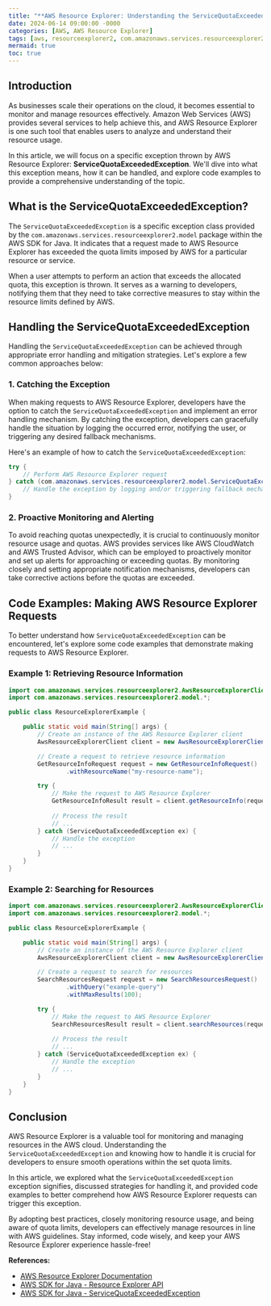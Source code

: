 ```yaml
---
title: "**AWS Resource Explorer: Understanding the ServiceQuotaExceededException**"
date: 2024-06-14 09:00:00 -0000
categories: [AWS, AWS Resource Explorer]
tags: [aws, resourceexplorer2, com.amazonaws.services.resourceexplorer2.model]
mermaid: true
toc: true
---
```



## Introduction

As businesses scale their operations on the cloud, it becomes essential to monitor and manage resources effectively. Amazon Web Services (AWS) provides several services to help achieve this, and AWS Resource Explorer is one such tool that enables users to analyze and understand their resource usage.

In this article, we will focus on a specific exception thrown by AWS Resource Explorer: **ServiceQuotaExceededException**. We'll dive into what this exception means, how it can be handled, and explore code examples to provide a comprehensive understanding of the topic.

## What is the ServiceQuotaExceededException?

The `ServiceQuotaExceededException` is a specific exception class provided by the `com.amazonaws.services.resourceexplorer2.model` package within the AWS SDK for Java. It indicates that a request made to AWS Resource Explorer has exceeded the quota limits imposed by AWS for a particular resource or service.

When a user attempts to perform an action that exceeds the allocated quota, this exception is thrown. It serves as a warning to developers, notifying them that they need to take corrective measures to stay within the resource limits defined by AWS.

## Handling the ServiceQuotaExceededException

Handling the `ServiceQuotaExceededException` can be achieved through appropriate error handling and mitigation strategies. Let's explore a few common approaches below:

### 1. Catching the Exception

When making requests to AWS Resource Explorer, developers have the option to catch the `ServiceQuotaExceededException` and implement an error handling mechanism. By catching the exception, developers can gracefully handle the situation by logging the occurred error, notifying the user, or triggering any desired fallback mechanisms.

Here's an example of how to catch the `ServiceQuotaExceededException`:

```java
try {
    // Perform AWS Resource Explorer request
} catch (com.amazonaws.services.resourceexplorer2.model.ServiceQuotaExceededException ex) {
    // Handle the exception by logging and/or triggering fallback mechanisms
}
```

### 2. Proactive Monitoring and Alerting

To avoid reaching quotas unexpectedly, it is crucial to continuously monitor resource usage and quotas. AWS provides services like AWS CloudWatch and AWS Trusted Advisor, which can be employed to proactively monitor and set up alerts for approaching or exceeding quotas. By monitoring closely and setting appropriate notification mechanisms, developers can take corrective actions before the quotas are exceeded.

## Code Examples: Making AWS Resource Explorer Requests

To better understand how `ServiceQuotaExceededException` can be encountered, let's explore some code examples that demonstrate making requests to AWS Resource Explorer.

### Example 1: Retrieving Resource Information

```java
import com.amazonaws.services.resourceexplorer2.AwsResourceExplorerClient;
import com.amazonaws.services.resourceexplorer2.model.*;

public class ResourceExplorerExample {

    public static void main(String[] args) {
        // Create an instance of the AWS Resource Explorer client
        AwsResourceExplorerClient client = new AwsResourceExplorerClient();

        // Create a request to retrieve resource information
        GetResourceInfoRequest request = new GetResourceInfoRequest()
                .withResourceName("my-resource-name");

        try {
            // Make the request to AWS Resource Explorer
            GetResourceInfoResult result = client.getResourceInfo(request);
            
            // Process the result
            // ...
        } catch (ServiceQuotaExceededException ex) {
            // Handle the exception
            // ...
        }
    }
}
```

### Example 2: Searching for Resources

```java
import com.amazonaws.services.resourceexplorer2.AwsResourceExplorerClient;
import com.amazonaws.services.resourceexplorer2.model.*;

public class ResourceExplorerExample {

    public static void main(String[] args) {
        // Create an instance of the AWS Resource Explorer client
        AwsResourceExplorerClient client = new AwsResourceExplorerClient();

        // Create a request to search for resources
        SearchResourcesRequest request = new SearchResourcesRequest()
                .withQuery("example-query")
                .withMaxResults(100);

        try {
            // Make the request to AWS Resource Explorer
            SearchResourcesResult result = client.searchResources(request);
            
            // Process the result
            // ...
        } catch (ServiceQuotaExceededException ex) {
            // Handle the exception
            // ...
        }
    }
}
```

## Conclusion

AWS Resource Explorer is a valuable tool for monitoring and managing resources in the AWS cloud. Understanding the `ServiceQuotaExceededException` and knowing how to handle it is crucial for developers to ensure smooth operations within the set quota limits.

In this article, we explored what the `ServiceQuotaExceededException` exception signifies, discussed strategies for handling it, and provided code examples to better comprehend how AWS Resource Explorer requests can trigger this exception.

By adopting best practices, closely monitoring resource usage, and being aware of quota limits, developers can effectively manage resources in line with AWS guidelines. Stay informed, code wisely, and keep your AWS Resource Explorer experience hassle-free!

**References:**
- [AWS Resource Explorer Documentation](https://docs.aws.amazon.com/resource-explorer/latest/APIReference/Welcome.html)
- [AWS SDK for Java - Resource Explorer API](https://sdk.amazonaws.com/java/api/latest/software/amazon/awssdk/services/resourceexplorer2/AwsResourceExplorerClient.html)
- [AWS SDK for Java - ServiceQuotaExceededException](https://sdk.amazonaws.com/java/api/latest/software/amazon/awssdk/services/resourceexplorer2/model/ServiceQuotaExceededException.html)

